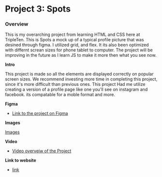 # Project 3: Spots

### Overview  

This is my overarching project from learning HTML and CSS here at TripleTen. This is Spots a mock up of a typical profile picture that was desined through figma. I utilized grid, and flex. It its also been optimized with differnt screan sizes for phone tablet to computer. The project will be improving in the future as I learn JS to make it more then what you see now.

**Intro**
  
This project is made so all the elements are displayed correctly on popular screen sizes. We recommend investing more time in completing this project, since it's more difficult than previous ones.  This project Had me utilize creating a version of a profile page like one you'll see on instagram and facebook. its compatable for a moble format and more.
  
**Figma**  
  
* [Link to the project on Figma](https://www.figma.com/file/BBNm2bC3lj8QQMHlnqRsga/Sprint-3-Project-%E2%80%94-Spots?type=design&node-id=2%3A60&mode=design&t=afgNFybdorZO6cQo-1)
  
**Images**  
  
[Images](./images)

**Video**

* [Video overveiw of the Project](http://loom.com/share/07916f31a81649ecb708bf15e78d4d47)

**Link to website**

* [link](trevswizle.github.io/se_project_spots/)

